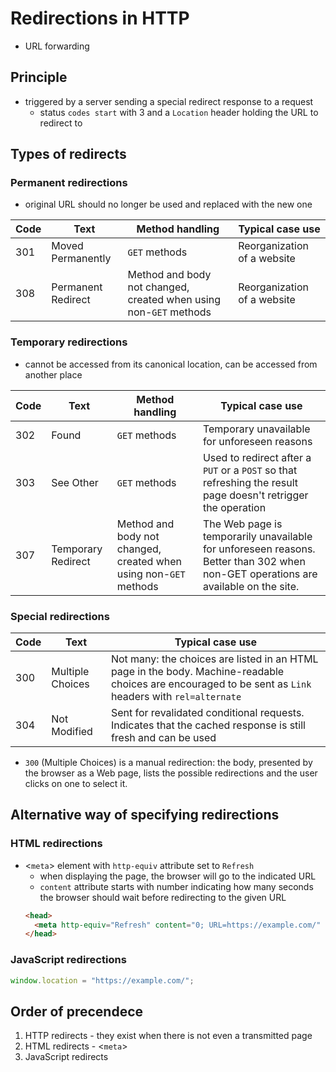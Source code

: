 # Redirections in HTTP

- URL forwarding

## Principle

- triggered by a server sending a special redirect response to a request
  - status `codes start` with 3 and a `Location` header holding the URL to redirect to

## Types of redirects

### Permanent redirections

- original URL should no longer be used and replaced with the new one

| Code | Text               | Method handling                                                   | Typical case use            |
| ---- | ------------------ | ----------------------------------------------------------------- | --------------------------- |
| 301  | Moved Permanently  | `GET` methods                                                     | Reorganization of a website |
| 308  | Permanent Redirect | Method and body not changed, created when using non-`GET` methods | Reorganization of a website |

### Temporary redirections

- cannot be accessed from its canonical location, can be accessed from another place

| Code | Text               | Method handling                                                   | Typical case use                                                                                                                   |
| ---- | ------------------ | ----------------------------------------------------------------- | ---------------------------------------------------------------------------------------------------------------------------------- |
| 302  | Found              | `GET` methods                                                     | Temporary unavailable for unforeseen reasons                                                                                       |
| 303  | See Other          | `GET` methods                                                     | Used to redirect after a `PUT` or a `POST` so that refreshing the result page doesn't retrigger the operation                      |
| 307  | Temporary Redirect | Method and body not changed, created when using non-`GET` methods | The Web page is temporarily unavailable for unforeseen reasons. Better than 302 when non-GET operations are available on the site. |

### Special redirections

| Code | Text             | Typical case use                                                                                                                                        |
| ---- | ---------------- | ------------------------------------------------------------------------------------------------------------------------------------------------------- |
| 300  | Multiple Choices | Not many: the choices are listed in an HTML page in the body. Machine-readable choices are encouraged to be sent as `Link` headers with `rel=alternate` |
| 304  | Not Modified     | Sent for revalidated conditional requests. Indicates that the cached response is still fresh and can be used                                            |

- `300` (Multiple Choices) is a manual redirection: the body, presented by the browser as a Web page, lists the possible redirections and the user clicks on one to select it.

## Alternative way of specifying redirections

### HTML redirections

- &lt;`meta`&gt; element with `http-equiv` attribute set to `Refresh`
  - when displaying the page, the browser will go to the indicated URL
  - `content` attribute starts with number indicating how many seconds the browser should wait before redirecting to the given URL
  ```html
  <head>
    <meta http-equiv="Refresh" content="0; URL=https://example.com/" />
  </head>
  ```

### JavaScript redirections

```js
window.location = "https://example.com/";
```

## Order of precendece

1. HTTP redirects - they exist when there is not even a transmitted page
2. HTML redirects - &lt;`meta`&gt;
3. JavaScript redirects

